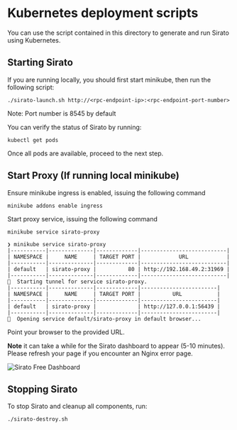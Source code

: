 # Kubernetes deployment scripts

You can use the script contained in this directory to generate and run Sirato using Kubernetes.

## Starting Sirato

If you are running locally, you should first start minikube, then run the following script:

```
./sirato-launch.sh http://<rpc-endpoint-ip>:<rpc-endpoint-port-number> 
```

Note: Port number is 8545 by default

You can verify the status of Sirato by running:

```
kubectl get pods
```

Once all pods are available, proceed to the next step.

## Start Proxy (If running local minikube)

Ensure minikube ingress is enabled, issuing the following command

```
minikube addons enable ingress
```

Start proxy service, issuing the following command

```
minikube service sirato-proxy
```

```
❯ minikube service sirato-proxy
|-----------|--------------|-------------|---------------------------|
| NAMESPACE |     NAME     | TARGET PORT |            URL            |
|-----------|--------------|-------------|---------------------------|
| default   | sirato-proxy |          80 | http://192.168.49.2:31969 |
|-----------|--------------|-------------|---------------------------|
🏃  Starting tunnel for service sirato-proxy.
|-----------|--------------|-------------|------------------------|
| NAMESPACE |     NAME     | TARGET PORT |          URL           |
|-----------|--------------|-------------|------------------------|
| default   | sirato-proxy |             | http://127.0.0.1:56439 |
|-----------|--------------|-------------|------------------------|
🎉  Opening service default/sirato-proxy in default browser...
```

Point your browser to the provided URL.

**Note** it can take a while for the Sirato dashboard to appear (5-10 minutes). Please refresh your page if you encounter an Nginx error page.

![Sirato Free Dashboard](https://raw.githubusercontent.com/web3labs/sirato-free/master/_images/sirato-free-dashboard.png "Sirato free dashboard")

## Stopping Sirato

To stop Sirato and cleanup all components, run:

```
./sirato-destroy.sh
```
